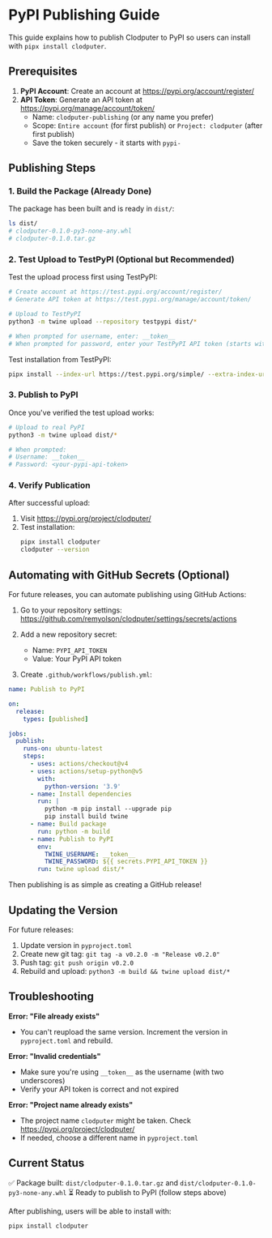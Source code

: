 # PyPI Publishing Guide

This guide explains how to publish Clodputer to PyPI so users can install with `pipx install clodputer`.

## Prerequisites

1. **PyPI Account**: Create an account at https://pypi.org/account/register/
2. **API Token**: Generate an API token at https://pypi.org/manage/account/token/
   - Name: `clodputer-publishing` (or any name you prefer)
   - Scope: `Entire account` (for first publish) or `Project: clodputer` (after first publish)
   - Save the token securely - it starts with `pypi-`

## Publishing Steps

### 1. Build the Package (Already Done)

The package has been built and is ready in `dist/`:
```bash
ls dist/
# clodputer-0.1.0-py3-none-any.whl
# clodputer-0.1.0.tar.gz
```

### 2. Test Upload to TestPyPI (Optional but Recommended)

Test the upload process first using TestPyPI:

```bash
# Create account at https://test.pypi.org/account/register/
# Generate API token at https://test.pypi.org/manage/account/token/

# Upload to TestPyPI
python3 -m twine upload --repository testpypi dist/*

# When prompted for username, enter: __token__
# When prompted for password, enter your TestPyPI API token (starts with pypi-)
```

Test installation from TestPyPI:
```bash
pipx install --index-url https://test.pypi.org/simple/ --extra-index-url https://pypi.org/simple/ clodputer
```

### 3. Publish to PyPI

Once you've verified the test upload works:

```bash
# Upload to real PyPI
python3 -m twine upload dist/*

# When prompted:
# Username: __token__
# Password: <your-pypi-api-token>
```

### 4. Verify Publication

After successful upload:

1. Visit https://pypi.org/project/clodputer/
2. Test installation:
   ```bash
   pipx install clodputer
   clodputer --version
   ```

## Automating with GitHub Secrets (Optional)

For future releases, you can automate publishing using GitHub Actions:

1. Go to your repository settings: https://github.com/remyolson/clodputer/settings/secrets/actions
2. Add a new repository secret:
   - Name: `PYPI_API_TOKEN`
   - Value: Your PyPI API token

3. Create `.github/workflows/publish.yml`:

```yaml
name: Publish to PyPI

on:
  release:
    types: [published]

jobs:
  publish:
    runs-on: ubuntu-latest
    steps:
      - uses: actions/checkout@v4
      - uses: actions/setup-python@v5
        with:
          python-version: '3.9'
      - name: Install dependencies
        run: |
          python -m pip install --upgrade pip
          pip install build twine
      - name: Build package
        run: python -m build
      - name: Publish to PyPI
        env:
          TWINE_USERNAME: __token__
          TWINE_PASSWORD: ${{ secrets.PYPI_API_TOKEN }}
        run: twine upload dist/*
```

Then publishing is as simple as creating a GitHub release!

## Updating the Version

For future releases:

1. Update version in `pyproject.toml`
2. Create new git tag: `git tag -a v0.2.0 -m "Release v0.2.0"`
3. Push tag: `git push origin v0.2.0`
4. Rebuild and upload: `python3 -m build && twine upload dist/*`

## Troubleshooting

**Error: "File already exists"**
- You can't reupload the same version. Increment the version in `pyproject.toml` and rebuild.

**Error: "Invalid credentials"**
- Make sure you're using `__token__` as the username (with two underscores)
- Verify your API token is correct and not expired

**Error: "Project name already exists"**
- The project name `clodputer` might be taken. Check https://pypi.org/project/clodputer/
- If needed, choose a different name in `pyproject.toml`

## Current Status

✅ Package built: `dist/clodputer-0.1.0.tar.gz` and `dist/clodputer-0.1.0-py3-none-any.whl`
⏳ Ready to publish to PyPI (follow steps above)

After publishing, users will be able to install with:
```bash
pipx install clodputer
```
